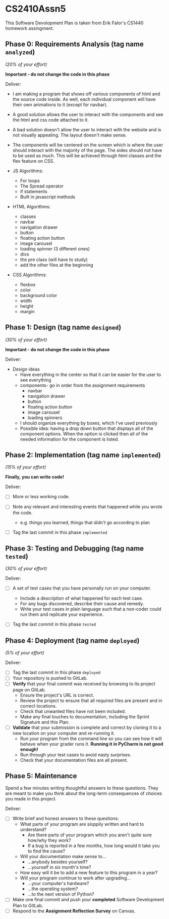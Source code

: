 # CS2410Assn5

This Software Devolopment Plan is taken from Erik Falor's CS1440 homework assingment. 

## Phase 0: Requirements Analysis (tag name `analyzed`)
*(20% of your effort)*

**Important - do not change the code in this phase**

Deliver:

*  I am making a program that shows off various components of html and the source code inside. As well, each individual component will have 
   their own animations to it (except for navbar).
*  A good solution allows the user to interact with the components and see the html and css code attached to it.
*  A bad solution doesn't allow the user to interact with the website and is not visually appealing. The layout doesn't make sense.
*  The components will be centered on the screen which is where the user should interact with the majority of the page. The sides should not 
   have to be used as much. This will be achieved through html classes and the flex feature on CSS.
    
*  JS Algorithms:
     * For loops
     * The Spread operator
     * if statements
     * Built in javascript methods 
*  HTML Algorithms:
     * classes
     * navbar
     * navigation drawer
     * button
     * floating action button
     * image carousel
     * loading spinner (3 different ones)
     * divs
     * the pre class (will have to study)
     * add the other files at the beginning
* CSS Algorithms: 
     * flexbox
     * color
     * background color
     * width
     * height
     * margin

## Phase 1: Design (tag name `designed`)
*(30% of your effort)*

**Important - do not change the code in this phase**

Deliver:

* Design ideas
    * Have everything in the center so that it can be easier for the user to see everything
    * components- go in order from the assignment requirements 
        * navbar
        * navigation drawer
        * button
        * floating action button
        * image carousel
        * loading spinners
    * I should organize everything by boxes, 
    which I've used previously
    * Possible idea: having a drop down       button that displays all of the component options. When the option is clicked then all of the needed information for the component is listed.






## Phase 2: Implementation (tag name `implemented`)
*(15% of your effort)*

**Finally, you can write code!**

Deliver:

*   [ ] More or less working code.
*   [ ] Note any relevant and interesting events that happened while you wrote the code.
    *   e.g. things you learned, things that didn't go according to plan
*   [ ] Tag the last commit in this phase `implemented`


## Phase 3: Testing and Debugging (tag name `tested`)
*(30% of your effort)*

Deliver:

*   [ ] A set of test cases that you have personally run on your computer.
    *   Include a description of what happened for each test case.
    *   For any bugs discovered, describe their cause and remedy.
    *   Write your test cases in plain language such that a non-coder could run them and replicate your experience.
*   [ ] Tag the last commit in this phase `tested`


## Phase 4: Deployment (tag name `deployed`)
*(5% of your effort)*

Deliver:

*   [ ] Tag the last commit in this phase `deployed`
*   [ ] Your repository is pushed to GitLab.
*   [ ] **Verify** that your final commit was received by browsing to its project page on GitLab.
    *   Ensure the project's URL is correct.
    *   Review the project to ensure that all required files are present and in correct locations.
    *   Check that unwanted files have not been included.
    *   Make any final touches to documentation, including the Sprint Signature and this Plan.
*   [ ] **Validate** that your submission is complete and correct by cloning it to a new location on your computer and re-running it.
	*	Run your program from the command line so you can see how it will behave when your grader runs it.  **Running it in PyCharm is not good enough!**
    *   Run through your test cases to avoid nasty surprises.
    *   Check that your documentation files are all present.


## Phase 5: Maintenance

Spend a few minutes writing thoughtful answers to these questions.  They are meant to make you think about the long-term consequences of choices you made in this project.

Deliver:

*   [ ] Write brief and honest answers to these questions:
    *   What parts of your program are sloppily written and hard to understand?
        *   Are there parts of your program which you aren't quite sure how/why they work?
        *   If a bug is reported in a few months, how long would it take you to find the cause?
    *   Will your documentation make sense to...
        *   ...anybody besides yourself?
        *   ...yourself in six month's time?
    *   How easy will it be to add a new feature to this program in a year?
    *   Will your program continue to work after upgrading...
        *   ...your computer's hardware?
        *   ...the operating system?
        *   ...to the next version of Python?
*   [ ] Make one final commit and push your **completed** Software Development Plan to GitLab.
*   [ ] Respond to the **Assignment Reflection Survey** on Canvas.
